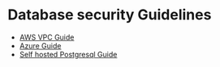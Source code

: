 # Database security Guidelines

- [AWS VPC Guide][apg]
- [Azure Guide](./#)
- [Self hosted Postgresql Guide](./#)

[apg]: http://docs.aws.amazon.com/AmazonRDS/latest/UserGuide/CHAP_Tutorials.WebServerDB.CreateVPC.html